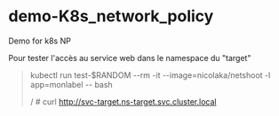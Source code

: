 # demo-K8s_network_policy

Demo for k8s NP

Pour tester l'accès au service web dans le namespace du "target"

>kubectl run test-$RANDOM --rm -it --image=nicolaka/netshoot -l app=monlabel -- bash
>
>/ # curl http://svc-target.ns-target.svc.cluster.local
